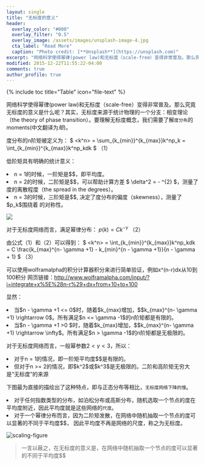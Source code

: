 ```yaml
---
layout: single
title: "无标度的意义"
header:
  overlay_color: "#000"
  overlay_filter: "0.5"
  overlay_image: /assets/images/unsplash-image-4.jpg
  cta_label: "Read More"
  caption: "Photo credit: [**Unsplash**](https://unsplash.com)"
excerpt: "网络科学使得幂律(power law)和无标度（scale-free）变得非常普及。那么究竟无标度的意义是什么呢？其实，无标度来源于统计物理的一个分支：相变理论（the theory of phase transition）。"
modified: 2015-12-22T11:55:22-04:00
comments: true
author_profile: true
---
```


{% include toc title="Table" icon="file-text" %}

网络科学使得幂律(power law)和无标度（scale-free）变得非常普及。那么究竟无标度的意义是什么呢？其实，无标度来源于统计物理的一个分支：相变理论（the theory of phase transition）。要理解无标度概念，我们需要了解<code>度分布</code>的moments(中文翻译为<em>矩</em>)。


度分布的n阶矩被定义为：
$ <k^n> = \sum_{k_{min}}^{k_{max}}k^np_k = \int_{k_{min}}^{k_{max}}k^np_kdk $ （1）

低阶矩具有明确的统计意义：

<li>n = 1的时候，一阶矩是$<k^{}>$，即平均度。</li>
<li>n = 2的时候，二阶矩是$<k^2>$，可以帮助计算方差 $ \delta^2 = <k^2> - <k^{}>^{2} $，测量了度的离散程度（the spread in the degrees）。</li>
<li>n = 3的时候，三阶矩是$<k^3>$, 决定了度分布的偏度（skewness），测量了$p_k$围绕着 <k>的对称性。</li>


![](http://oaf2qt3yk.bkt.clouddn.com/99328938ccd1f635c719b95ddeac4c70.png)

对于无标度网络而言，满足幂律分布：
$p(k) = Ck^{-\gamma}$ （2）

由公式（1）和（2）可以得到：
$ <k^n> = \int_{k_{min}}^{k_{max}}k^np_kdk = C \frac{k_{max}^{n- \gamma +1} - k_{min}^{n - \gamma +1}}{n - \gamma + 1} $ （3）

可以使用wolframalpha的积分计算器积分来进行简单验证，例如x^(n-r)dx从10到100积分 网页链接：<a href="http://www.wolframalpha.com/input/?i=integrate%20x%5E%28n-r%29%20dx%20from%2010%20to%20100">http://www.wolframalpha.com/input/?i=integrate+x%5E%28n-r%29+dx+from+10+to+100</a>

显然：


<li>当$n - \gamma +1 <= 0$时，随着$k_{max}增加，$$k_{max}^{n- \gamma +1} \rightarrow 0$。所有满足$n <= \gamma -1$的n阶矩都是有限的。</li>
<li>当$n - \gamma +1 >0 $时，随着$k_{max}增加，$$k_{max}^{n- \gamma +1} \rightarrow \infty$。所有满足$n > \gamma -1$的n阶矩都是无极限的。</li>

对于无标度网络而言，一般幂参数$2 < \gamma < 3$，所以：

<li>
对于n = 1的情况，即一阶矩平均度$<k^{}>$是有限的。
</li>
<li>
但对于n >= 2的情况，即$k^2$或$k^3$是无极限的。二阶和高阶矩无穷大是“无标度”的来源
</li>

下图最为直接的描绘出了这种特点，即与正态分布等相比，<code>无标度网络下降的慢</code>。

<li>
对于任何指数类型的分布，如泊松分布或高斯分布，随机选取一个节点的度在平均度附近，因此平均度就是这些网络的<code>尺度</code>。
</li>
<li>
对于一个幂律分布而言，因为二阶矩发散，在网络中随机抽取一个节点的度可以显著的不同于平均度$<k^{}>$， 因此平均度不再是网络的尺度，称之为无标度。
</li>



![scaling-figure](http://oaf2qt3yk.bkt.clouddn.com/ea83d63f0b263cda033be431ea85bf79.png)

<blockquote>
一言以蔽之，在无标度的意义是，在网络中随机抽取一个节点的度可以显著的不同于平均度$<k^{}>$
</blockquote>
